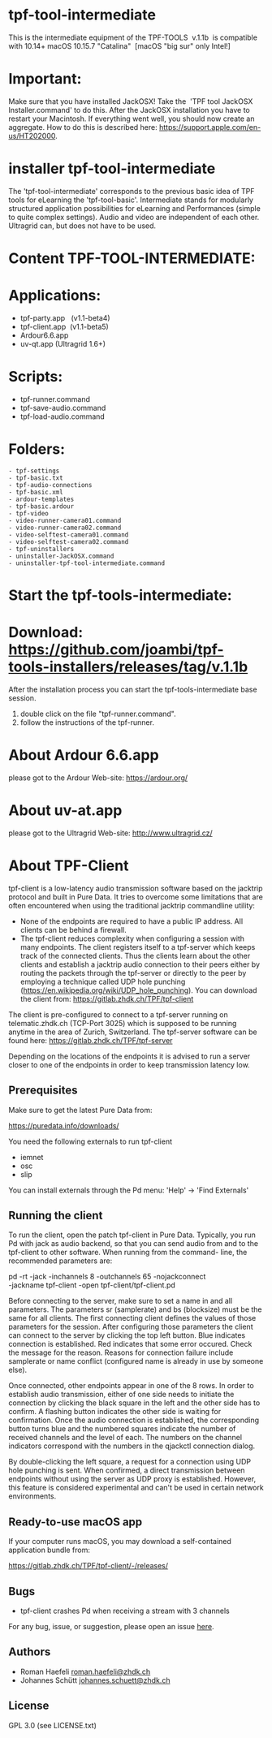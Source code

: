 # tpf-tool-intermediate


This is the intermediate equipment of the TPF-TOOLS  v.1.1b  is compatible with 10.14+ macOS 10.15.7 "Catalina"  
[macOS "big sur" only Intel!]

# Important:
Make sure that you have installed JackOSX! Take the  'TPF tool JackOSX Installer.command' to do this.
After the JackOSX installation you have to restart your Macintosh. If everything went well, you should now create an aggregate. How to do this is described here: https://support.apple.com/en-us/HT202000.

# installer tpf-tool-intermediate 
The 'tpf-tool-intermediate' corresponds to the previous basic idea of TPF tools for eLearning the 'tpf-tool-basic'. 
Intermediate stands for modularly structured application possibilities for eLearning and Performances (simple to quite complex settings). 
Audio and video are independent of each other. Ultragrid can, but does not have to be used.

# Content TPF-TOOL-INTERMEDIATE:

# Applications: 
- tpf-party.app   (v1.1-beta4)
- tpf-client.app  (v1.1-beta5)
- Ardour6.6.app
- uv-qt.app (Ultragrid 1.6+)
# Scripts:
- tpf-runner.command
- tpf-save-audio.command
- tpf-load-audio.command
# Folders:
	- tpf-settings  
	- tpf-basic.txt
	- tpf-audio-connections  
	- tpf-basic.xml 
	- ardour-templates 
	- tpf-basic.ardour 
	- tpf-video  
	- video-runner-camera01.command
	- video-runner-camera02.command
	- video-selftest-camera01.command
	- video-selftest-camera02.command
	- tpf-uninstallers
	- uninstaller-JackOSX.command
	- uninstaller-tpf-tool-intermediate.command

# Start the tpf-tools-intermediate:

# Download: https://github.com/joambi/tpf-tools-installers/releases/tag/v.1.1b

After the installation process you can start the tpf-tools-intermediate base session.
1. double click on the file "tpf-runner.command".
2. follow the instructions of the tpf-runner.


# About Ardour 6.6.app
please got to the Ardour Web-site: 
https://ardour.org/

# About uv-at.app
please got to the Ultragrid Web-site: 
http://www.ultragrid.cz/

# About TPF-Client
tpf-client is a low-latency audio transmission software based
on the jacktrip protocol and built in Pure Data.
It tries to overcome some limitations that are often encountered
when using the traditional jacktrip commandline utility:
 * None of the endpoints are required to have a public IP address.
   All clients can be behind a firewall.
 * The tpf-client reduces complexity when configuring a session
   with many endpoints.
The client registers itself to a tpf-server which keeps track
of the connected clients. Thus the clients learn about the other
clients and establish a jacktrip audio connection to their
peers either by routing the packets through the tpf-server or
directly to the peer by employing a technique called UDP hole
punching (https://en.wikipedia.org/wiki/UDP_hole_punching).
You can download the client from:
  https://gitlab.zhdk.ch/TPF/tpf-client

The client is pre-configured to connect to a tpf-server
running on telematic.zhdk.ch (TCP-Port 3025) which is supposed
to be running anytime in the area of Zurich, Switzerland. The
tpf-server software can be found here:
  https://gitlab.zhdk.ch/TPF/tpf-server

Depending on the locations of the endpoints it is advised to
run a server closer to one of the endpoints in order to
keep transmission latency low.

Prerequisites
-------------

Make sure to get the latest Pure Data from:

  https://puredata.info/downloads/

You need the following externals to run tpf-client
  * iemnet
  * osc
  * slip

You can install externals through the Pd menu:
'Help' -> 'Find Externals'


Running the client
------------------

To run the client, open the patch tpf-client in Pure Data. Typically,
you run Pd with jack as audio backend, so that you can send audio from
and to the tpf-client to other software. When running from the command-
line, the recommended parameters are:

  pd -rt -jack -inchannels 8 -outchannels 65 -nojackconnect \
     -jackname tpf-client -open tpf-client/tpf-client.pd

Before connecting to the server, make sure to set a name in <Location>
and all parameters. The parameters sr (samplerate) and bs (blocksize)
must be the same for all clients. The first connecting client defines
the values of those parameters for the session. After configuring those
parameters the client can connect to the server by clicking the top
left button. Blue indicates connection is established. Red indicates that
some error occured. Check the message for the reason. Reasons for connection
failure include samplerate or name conflict (configured name is already in
use by someone else).

Once connected, other endpoints appear in one of the 8 rows. In order to
establish audio transmission, either of one side needs to initiate the
connection by clicking the black square in the left and the other side
has to confirm. A flashing button indicates the other side is waiting
for confirmation. Once the audio connection is established, the
corresponding button turns blue and the numbered squares indicate the
number of received channels and the level of each. The numbers on the
channel indicators correspond with the numbers in the qjackctl connection
dialog.

By double-clicking the left square, a request for a connection using
UDP hole punching is sent. When confirmed, a direct transmission between
endpoints without using the server as UDP proxy is established. However,
this feature is considered experimental and can't be used in certain
network environments.


Ready-to-use macOS app
----------------------

If your computer runs macOS, you may download a self-contained
application bundle from:

  https://gitlab.zhdk.ch/TPF/tpf-client/-/releases/


Bugs
----

  * tpf-client crashes Pd when receiving a stream with 3 channels

For any bug, issue, or suggestion, please open an issue [here](https://github.com/reduzent/tpf-client/issues).


Authors
-------

  * Roman Haefeli <roman.haefeli@zhdk.ch>
  * Johannes Schütt <johannes.schuett@zhdk.ch>


License
-------

  GPL 3.0 (see LICENSE.txt)

